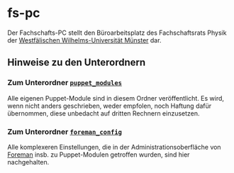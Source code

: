 # fs-pc
Der Fachschafts-PC stellt den Büroarbeitsplatz des Fachschaftsrats Physik der [Westfälischen Wilhelms-Universität Münster](https://www.uni-muenster.de/) dar.

## Hinweise zu den Unterordnern
### Zum Unterordner [`puppet_modules`](puppet_modules/)
Alle eigenen Puppet-Module sind in diesem Ordner veröffentlicht.
Es wird, wenn nicht anders geschrieben, weder empfolen, noch Haftung dafür übernommen, diese unbedacht auf dritten Rechnern einzusetzen.

### Zum Unterordner [`foreman_config`](foreman_config/)
Alle komplexeren Einstellungen, die in der Administrationsoberfläche von [Foreman](https://theforeman.org/) insb. zu Puppet-Modulen getroffen wurden, sind hier nachgehalten.
